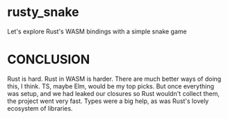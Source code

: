 # rusty_snake
Let's explore Rust's WASM bindings with a simple snake game

# CONCLUSION
Rust is hard. Rust in WASM is harder. There are much better ways of doing this, I think. TS, maybe Elm, would be my top picks. But once everything was setup, and we had leaked our closures so Rust wouldn't collect them, the project went very fast. Types were a big help, as was Rust's lovely ecosystem of libraries.
